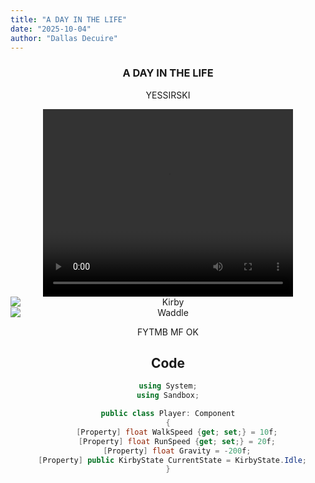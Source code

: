 ```yaml
---
title: "A DAY IN THE LIFE"
date: "2025-10-04"
author: "Dallas Decuire"
---
```


<div style="text-align: center;">

### A DAY IN THE LIFE

YESSIRSKI
<br>
  
<video width="400" height="300" controls style="display: block; margin: 0 auto;">
  <source src="/videos/kirby.mp4" type="video/mp4">
  Your browser does not support the video tag OK.
</video>

<img src="/images/kirby_run1.png" alt="Kirby" title="Sunset over the ocean" style="display: block; margin: 0 auto;">
<img src="/images/waddle5.png" alt="Waddle" title="Sunset over the ocean" style="display: block; margin: 0 auto;">

FYTMB MF OK

## Code
```csharp
using System;
using Sandbox;

public class Player: Component
{
	[Property] float WalkSpeed {get; set;} = 10f;
	[Property] float RunSpeed {get; set;} = 20f;
	[Property] float Gravity = -200f;
  	[Property] public KirbyState CurrentState = KirbyState.Idle;  
}
```

</div>